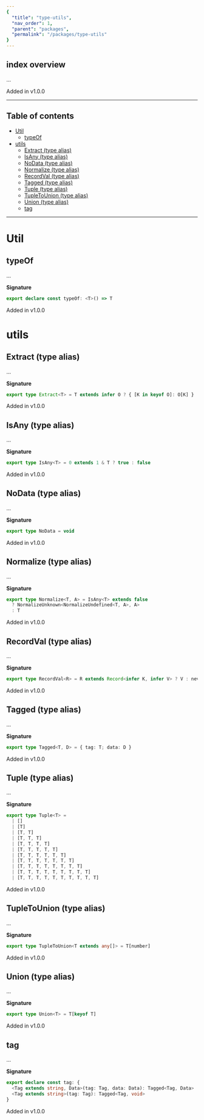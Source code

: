 ```yaml
---
{
  "title": "type-utils",
  "nav_order": 1,
  "parent": "packages",
  "permalink": "/packages/type-utils"
}
---
```


## index overview

...

Added in v1.0.0

---

<h2 class="text-delta">Table of contents</h2>

- [Util](#util)
  - [typeOf](#typeof)
- [utils](#utils)
  - [Extract (type alias)](#extract-type-alias)
  - [IsAny (type alias)](#isany-type-alias)
  - [NoData (type alias)](#nodata-type-alias)
  - [Normalize (type alias)](#normalize-type-alias)
  - [RecordVal (type alias)](#recordval-type-alias)
  - [Tagged (type alias)](#tagged-type-alias)
  - [Tuple (type alias)](#tuple-type-alias)
  - [TupleToUnion (type alias)](#tupletounion-type-alias)
  - [Union (type alias)](#union-type-alias)
  - [tag](#tag)

---

# Util

## typeOf

...

**Signature**

```ts
export declare const typeOf: <T>() => T
```

Added in v1.0.0

# utils

## Extract (type alias)

...

**Signature**

```ts
export type Extract<T> = T extends infer O ? { [K in keyof O]: O[K] } : never
```

Added in v1.0.0

## IsAny (type alias)

...

**Signature**

```ts
export type IsAny<T> = 0 extends 1 & T ? true : false
```

Added in v1.0.0

## NoData (type alias)

...

**Signature**

```ts
export type NoData = void
```

Added in v1.0.0

## Normalize (type alias)

...

**Signature**

```ts
export type Normalize<T, A> = IsAny<T> extends false
  ? NormalizeUnknown<NormalizeUndefined<T, A>, A>
  : T
```

Added in v1.0.0

## RecordVal (type alias)

...

**Signature**

```ts
export type RecordVal<R> = R extends Record<infer K, infer V> ? V : never
```

Added in v1.0.0

## Tagged (type alias)

...

**Signature**

```ts
export type Tagged<T, D> = { tag: T; data: D }
```

Added in v1.0.0

## Tuple (type alias)

...

**Signature**

```ts
export type Tuple<T> =
  | []
  | [T]
  | [T, T]
  | [T, T, T]
  | [T, T, T, T]
  | [T, T, T, T, T]
  | [T, T, T, T, T, T]
  | [T, T, T, T, T, T, T]
  | [T, T, T, T, T, T, T, T]
  | [T, T, T, T, T, T, T, T, T]
  | [T, T, T, T, T, T, T, T, T, T]
```

Added in v1.0.0

## TupleToUnion (type alias)

...

**Signature**

```ts
export type TupleToUnion<T extends any[]> = T[number]
```

Added in v1.0.0

## Union (type alias)

...

**Signature**

```ts
export type Union<T> = T[keyof T]
```

Added in v1.0.0

## tag

...

**Signature**

```ts
export declare const tag: {
  <Tag extends string, Data>(tag: Tag, data: Data): Tagged<Tag, Data>
  <Tag extends string>(tag: Tag): Tagged<Tag, void>
}
```

Added in v1.0.0
